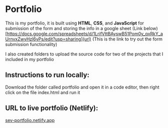 # Portfolio
This is my portfolio, it is built using **HTML**, **CSS**, and **JavaScript** for submission of the form and storing the info in a google sheet (Link below)
[https://docs.google.com/spreadsheets/d/1LrifVttBAyswB51Pom0y_qxRkY_aUrnvxZwyHzl6yPs/edit?usp=sharing](url) (This is the link to try out the form submission functionality)

I also created folders to upload the source code for two of the projects that I included in my portfolio

## Instructions to run locally:
Download the folder called portfolio and open it in a code editor, then right click on the file index.html and run it

## URL to live portfolio (Netlify):

[sev-portfolio.netlify.app](url)
